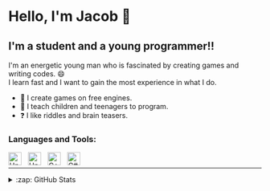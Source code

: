 # Hello, I'm Jacob 👋 
## I'm a student and a young programmer!!
I'm an energetic young man who is fascinated by creating games and writing codes. :smile:<br>
I learn fast and I want to gain the most experience in what I do.

- 🚀 I create games on free engines.
- 🚸 I teach children and teenagers to program.
- ❓  I like riddles and brain teasers.

### Languages and Tools:
<img align="left" alt="Unreal Engine" width="26px" src="https://iconape.com/wp-content/files/zu/247455/png/unreal-engine-logo.png" style="padding-right:10px;" />
<img align="left" alt="Unity" width="26px" src="https://iconape.com/wp-content/files/hp/371596/svg/371596.svg" style="padding-right:10px;" />
<img align="left" alt="C++" width="26px" src="https://iconape.com/wp-content/png_logo_vector/c-3.png" style="padding-right:10px;" />
<img align="left" alt="C#" width="26px" src="https://iconape.com/wp-content/files/sh/51404/svg/c--4.svg" style="padding-right:10px;" />
</br>

---
</details>
<details>
  <summary>:zap: GitHub Stats</summary>
  <img align="left" alt="CZARNY GitHub Stats" src="https://github-readme-stats.vercel.app/api?username=CZARNY77&show_icons=true&hide_border=false&title_color=ff652f&icon_color=FFE400&bg_color=09131B&text_color=ffffff&border_color=0c1a25" />
</details>
